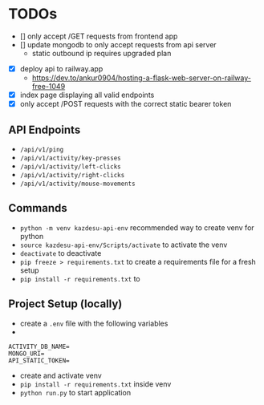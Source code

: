 # TODOs
- [] only accept /GET requests from frontend app
- [] update mongodb to only accept requests from api server
    - static outbound ip requires upgraded plan

- [x] deploy api to railway.app
    - https://dev.to/ankur0904/hosting-a-flask-web-server-on-railway-free-1049
- [x] index page displaying all valid endpoints
- [x] only accept /POST requests with the correct static bearer token

## API Endpoints
- `/api/v1/ping`
- `/api/v1/activity/key-presses`
- `/api/v1/activity/left-clicks`
- `/api/v1/activity/right-clicks`
- `/api/v1/activity/mouse-movements`

## Commands
- `python -m venv kazdesu-api-env` recommended way to create venv for python
- `source kazdesu-api-env/Scripts/activate` to activate the venv
- `deactivate` to deactivate
- `pip freeze > requirements.txt` to create a requirements file for a fresh setup
- `pip install -r requirements.txt` to 

## Project Setup (locally)
- create a `.env` file with the following variables
- 
```
ACTIVITY_DB_NAME=
MONGO_URI=
API_STATIC_TOKEN=
```
- create and activate venv
- `pip install -r requirements.txt` inside venv
- `python run.py` to start application
